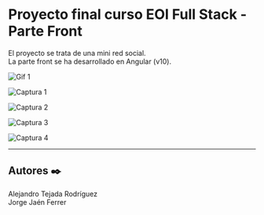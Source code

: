 # Proyecto final curso EOI Full Stack - Parte Front
El proyecto se trata de una mini red social.<br>
La parte front se ha desarrollado en Angular (v10).

![Gif 1](https://media.giphy.com/media/S6kJrczelsNqL4z4GB/giphy.gif)

![Captura 1](https://i.imgur.com/6OhsrAI.png)

![Captura 2](https://i.imgur.com/ENnuq8J.png)

![Captura 3](https://i.imgur.com/6CaI1cI.png)

![Captura 4](https://i.imgur.com/htlfqI4.png)

***
## Autores ✒️
Alejandro Tejada Rodríguez<br>
Jorge Jaén Ferrer
